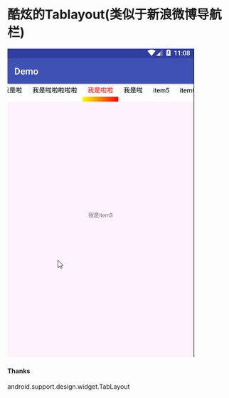 # 酷炫的Tablayout(类似于新浪微博导航栏)
![效果图](https://github.com/ght199266/TabKuLayout/blob/master/app/src/main/image/tt.gif)

#### Thanks
android.support.design.widget.TabLayout